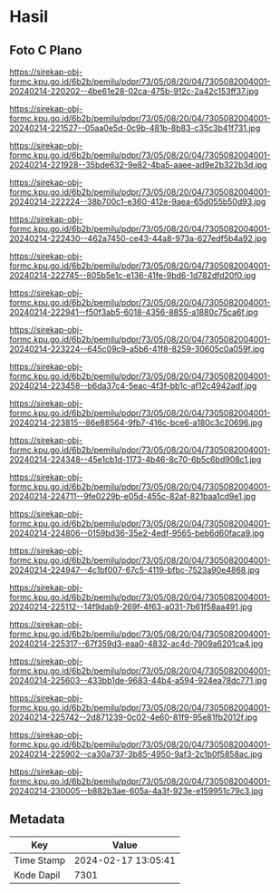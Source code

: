 # Hasil

## Foto C Plano

https://sirekap-obj-formc.kpu.go.id/6b2b/pemilu/pdpr/73/05/08/20/04/7305082004001-20240214-220202--4be61e28-02ca-475b-912c-2a42c153ff37.jpg

https://sirekap-obj-formc.kpu.go.id/6b2b/pemilu/pdpr/73/05/08/20/04/7305082004001-20240214-221527--05aa0e5d-0c9b-481b-8b83-c35c3b41f731.jpg

https://sirekap-obj-formc.kpu.go.id/6b2b/pemilu/pdpr/73/05/08/20/04/7305082004001-20240214-221928--35bde632-9e82-4ba5-aaee-ad9e2b322b3d.jpg

https://sirekap-obj-formc.kpu.go.id/6b2b/pemilu/pdpr/73/05/08/20/04/7305082004001-20240214-222224--38b700c1-e360-412e-9aea-65d055b50d93.jpg

https://sirekap-obj-formc.kpu.go.id/6b2b/pemilu/pdpr/73/05/08/20/04/7305082004001-20240214-222430--462a7450-ce43-44a8-973a-627edf5b4a92.jpg

https://sirekap-obj-formc.kpu.go.id/6b2b/pemilu/pdpr/73/05/08/20/04/7305082004001-20240214-222745--805b5e1c-e136-41fe-9bd6-1d782dfd20f0.jpg

https://sirekap-obj-formc.kpu.go.id/6b2b/pemilu/pdpr/73/05/08/20/04/7305082004001-20240214-222941--f50f3ab5-6018-4356-8855-a1880c75ca6f.jpg

https://sirekap-obj-formc.kpu.go.id/6b2b/pemilu/pdpr/73/05/08/20/04/7305082004001-20240214-223224--645c09c9-a5b6-41f8-8259-30605c0a059f.jpg

https://sirekap-obj-formc.kpu.go.id/6b2b/pemilu/pdpr/73/05/08/20/04/7305082004001-20240214-223458--b6da37c4-5eac-4f3f-bb1c-af12c4942adf.jpg

https://sirekap-obj-formc.kpu.go.id/6b2b/pemilu/pdpr/73/05/08/20/04/7305082004001-20240214-223815--86e88564-9fb7-416c-bce6-a180c3c20696.jpg

https://sirekap-obj-formc.kpu.go.id/6b2b/pemilu/pdpr/73/05/08/20/04/7305082004001-20240214-224348--45e1cb1d-1173-4b46-8c70-6b5c6bd908c1.jpg

https://sirekap-obj-formc.kpu.go.id/6b2b/pemilu/pdpr/73/05/08/20/04/7305082004001-20240214-224711--9fe0229b-e05d-455c-82af-821baa1cd9e1.jpg

https://sirekap-obj-formc.kpu.go.id/6b2b/pemilu/pdpr/73/05/08/20/04/7305082004001-20240214-224806--0159bd36-35e2-4edf-9565-beb6d60faca9.jpg

https://sirekap-obj-formc.kpu.go.id/6b2b/pemilu/pdpr/73/05/08/20/04/7305082004001-20240214-224947--4c1bf007-67c5-4119-bfbc-7523a90e4868.jpg

https://sirekap-obj-formc.kpu.go.id/6b2b/pemilu/pdpr/73/05/08/20/04/7305082004001-20240214-225112--14f9dab9-269f-4f63-a031-7b61f58aa491.jpg

https://sirekap-obj-formc.kpu.go.id/6b2b/pemilu/pdpr/73/05/08/20/04/7305082004001-20240214-225317--67f359d3-eaa0-4832-ac4d-7909a6201ca4.jpg

https://sirekap-obj-formc.kpu.go.id/6b2b/pemilu/pdpr/73/05/08/20/04/7305082004001-20240214-225603--433bb1de-9683-44b4-a594-924ea78dc771.jpg

https://sirekap-obj-formc.kpu.go.id/6b2b/pemilu/pdpr/73/05/08/20/04/7305082004001-20240214-225742--2d871239-0c02-4e60-81f9-95e81fb2012f.jpg

https://sirekap-obj-formc.kpu.go.id/6b2b/pemilu/pdpr/73/05/08/20/04/7305082004001-20240214-225902--ca30a737-3b85-4950-9af3-2c1b0f5858ac.jpg

https://sirekap-obj-formc.kpu.go.id/6b2b/pemilu/pdpr/73/05/08/20/04/7305082004001-20240214-230005--b882b3ae-605a-4a3f-923e-e159951c79c3.jpg


## Metadata

| Key        | Value               |
| ---------- | ------------------- |
| Time Stamp | 2024-02-17 13:05:41 |
| Kode Dapil | 7301                |




